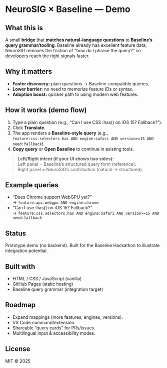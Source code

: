 # NeuroSIG × Baseline — Demo



## What this is
A small **bridge** that **matches natural-language questions** to **Baseline’s query grammar/tooling**. Baseline already has excellent feature data; NeuroSIG removes the friction of “how do I phrase the query?” so developers reach the right signals faster.

## Why it matters
- **Faster discovery:** plain questions → Baseline-compatible queries.
- **Lower barrier:** no need to memorize feature IDs or syntax.
- **Adoption boost:** quicker path to using modern web features.

## How it works (demo flow)
1. Type a plain question (e.g., “Can I use CSS :has() on iOS 15? Fallback?”).
2. Click **Translate**.
3. The app renders a **Baseline-style query** (e.g., `feature:css.selectors.has AND engine:safari AND version>=15 AND need:fallback`).
4. **Copy query** or **Open Baseline** to continue in existing tools.

> **Left/Right intent (if your UI shows two sides):**  
> Left panel = Baseline’s structured query form (reference).  
> Right panel = NeuroSIG’s contribution (natural → structured).

## Example queries
- “Does Chrome support WebGPU yet?”  
  → `feature:api.webgpu AND engine:chrome`
- “Can I use :has() on iOS 15? Fallback?”  
  → `feature:css.selectors.has AND engine:safari AND version>=15 AND need:fallback`

## Status
Prototype demo (no backend). Built for the Baseline Hackathon to illustrate integration potential.

## Built with
- HTML / CSS / JavaScript (vanilla)
- GitHub Pages (static hosting)
- Baseline query grammar (integration target)

## Roadmap
- Expand mappings (more features, engines, versions).
- VS Code command/extension.
- Shareable “query cards” for PRs/issues.
- Multilingual input & accessibility modes.

## License
MIT © 2025 <Created by NeuroSIG>
